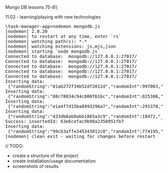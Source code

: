 Mongo DB lessons 75-81;

11.02 - learning/playing with new technologies

<pre>
\task-manager-app>nodemon mongodb.js
[nodemon] 2.0.20
[nodemon] to restart at any time, enter `rs`
[nodemon] watching path(s): *.*
[nodemon] watching extensions: js,mjs,json
[nodemon] starting `node mongodb.js`
Connected to database:  mongodb://127.0.0.1:27017/
Connected to database:  mongodb://127.0.0.1:27017/
Connected to database:  mongodb://127.0.0.1:27017/
Connected to database:  mongodb://127.0.0.1:27017/
Connected to database:  mongodb://127.0.0.1:27017/
Inserting data:
 {"randomString":"01ab272f34b52df2012d","randomInt":997063,"_id":"63e6cefac9b98a2350951fb4"}Success: insertedId: 63e6cefac9b98a2350951fb4
Inserting data:
 {"randomString":"88c78834c94c800f61bc","randomInt":825306,"_id":"63e6cefac9b98a2350951fb5"}Success: insertedId: 63e6cefac9b98a2350951fb5
Inserting data:
 {"randomString":"e1a4f7d15ba8493296a7","randomInt":291370,"_id":"63e6cefac9b98a2350951fb6"}Success: insertedId: 63e6cefac9b98a2350951fb6
Inserting data:
 {"randomString":"433db8ab8abb1865a3c9","randomInt":18472,"_id":"63e6cefac9b98a2350951fb7"} 
Success: insertedId: 63e6cefac9b98a2350951fb7
Inserting data:
 {"randomString":"99cb3affe345343812c0","randomInt":774195,"_id":"63e6cefac9b98a2350951fb8"}Success: insertedId: 63e6cefac9b98a2350951fb8
[nodemon] clean exit - waiting for changes before restart
</pre>


// TODO:
- create a structure of the project
- create installation/usage documentation
- screenshots of results

